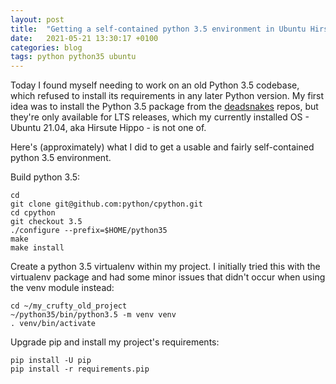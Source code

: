```yaml
---
layout: post
title:  "Getting a self-contained python 3.5 environment in Ubuntu Hirsute"
date:   2021-05-21 13:30:17 +0100
categories: blog
tags: python python35 ubuntu
---
```


Today I found myself needing to work on an old Python 3.5 codebase, which
refused to install its requirements in any later Python version. My first
idea was to install the Python 3.5 package from the [deadsnakes](https://launchpad.net/~deadsnakes/+archive/ubuntu/ppa) repos, but
they're only available for LTS releases, which my currently installed OS - Ubuntu 21.04, aka Hirsute Hippo - is not one of.

Here's (approximately) what I did to get a usable and fairly self-contained python 3.5 environment.

Build python 3.5:

    cd
    git clone git@github.com:python/cpython.git
    cd cpython
    git checkout 3.5
    ./configure --prefix=$HOME/python35
    make
    make install

Create a python 3.5 virtualenv within my project. I initially tried this with the virtualenv package
and had some minor issues that didn't occur when using the venv module instead:

    cd ~/my_crufty_old_project
    ~/python35/bin/python3.5 -m venv venv
    . venv/bin/activate

Upgrade pip and install my project's requirements:

    pip install -U pip
    pip install -r requirements.pip
